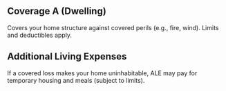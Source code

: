## Coverage A (Dwelling)
Covers your home structure against covered perils (e.g., fire, wind). Limits and deductibles apply.

## Additional Living Expenses
If a covered loss makes your home uninhabitable, ALE may pay for temporary housing and meals (subject to limits).
